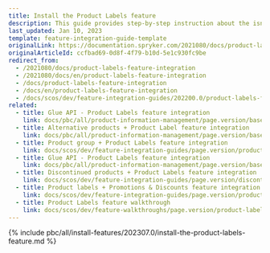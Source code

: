 ```yaml
---
title: Install the Product Labels feature
description: This guide provides step-by-step instruction about the isntallation of the Product Lables feature
last_updated: Jan 10, 2023
template: feature-integration-guide-template
originalLink: https://documentation.spryker.com/2021080/docs/product-labels-feature-integration
originalArticleId: ccfbad69-0d8f-4f79-b10d-5e1c930fc9be
redirect_from:
  - /2021080/docs/product-labels-feature-integration
  - /2021080/docs/en/product-labels-feature-integration
  - /docs/product-labels-feature-integration
  - /docs/en/product-labels-feature-integration
  - /docs/scos/dev/feature-integration-guides/202200.0/product-labels-feature-integration.html
related:
  - title: Glue API - Product Labels feature integration
    link: docs/pbc/all/product-information-management/page.version/base-shop/install-and-upgrade/install-glue-api/install-the-product-labels-glue-api.html
  - title: Alternative products + Product Label feature integration
    link: docs/pbc/all/product-information-management/page.version/base-shop/install-and-upgrade/install-features/install-the-alternative-products-product-labels-feature.html
  - title: Product group + Product Labels feature integration
    link: docs/scos/dev/feature-integration-guides/page.version/product-group-product-labels-feature-integration.html
  - title: Glue API - Product Labels feature integration
    link: docs/pbc/all/product-information-management/page.version/base-shop/install-and-upgrade/install-glue-api/install-the-product-labels-glue-api.html
  - title: Discontinued products + Product Labels feature integration
    link: docs/scos/dev/feature-integration-guides/page.version/discontinued-products-product-labels-feature-integration.html
  - title: Product labels + Promotions & Discounts feature integration
    link: docs/scos/dev/feature-integration-guides/page.version/product-labels-promotions-and-discounts-feature-integration.html
  - title: Product Labels feature walkthrough
    link: docs/scos/dev/feature-walkthroughs/page.version/product-labels-feature-walkthrough.html
---
```


{% include pbc/all/install-features/202307.0/install-the-product-labels-feature.md %} <!-- To edit, see /_includes/pbc/all/install-features/202307.0/install-the-product-labels-feature.md -->
